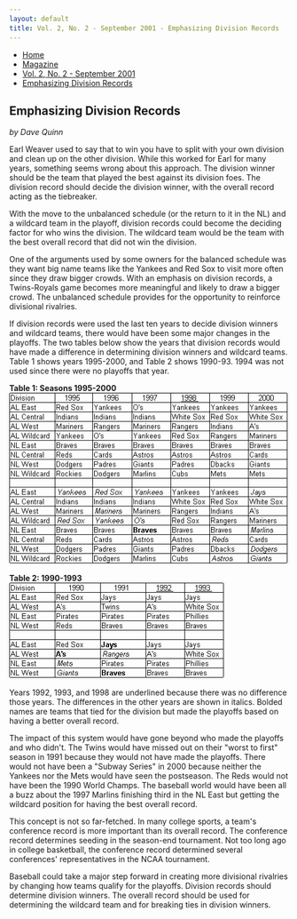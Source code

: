 ```yaml
---
layout: default
title: Vol. 2, No. 2 - September 2001 - Emphasizing Division Records
---
```

<nav class="breadcrumb" aria-label="breadcrumbs">
  <ul>
    <li><a href="{{ site.url }}{{ site.baseurl }}/index.html">Home</a></li>
    <li><a href="../magazine-home.html">Magazine</a></li>
    <li><a href="bi_vol_2_no_2_home.html">Vol. 2, No. 2 - September 2001</a></li>
    <li class="is-active"><a href="#" aria-current="page">Emphasizing Division Records</a></li>
  </ul>
</nav>

<section class="storycontent">
  <h1>Emphasizing Division Records</h1>
  <p><em>by Dave Quinn</em><p>

  <p>
    Earl Weaver used to say that to win you have to split with your own division and clean up on the other division. While this worked for Earl for many years, something seems wrong about this approach. The division winner should be the team that played the best against its division foes. The division record should decide the division winner, with the overall record acting as the tiebreaker.
  </p>

  <p>
    With the move to the unbalanced schedule (or the return to it in the NL) and a wildcard team in the playoff, division records could become the deciding factor for who wins the division. The wildcard team would be the team with the best overall record that did not win the division.
  </p>

  <p>
    One of the arguments used by some owners for the balanced schedule was they want big name teams like the Yankees and Red Sox to visit more often since they draw bigger crowds. With an emphasis on division records, a Twins-Royals game becomes more meaningful and likely to draw a bigger crowd. The unbalanced schedule provides for the opportunity to reinforce divisional rivalries.
  </p>

  <p>
    If division records were used the last ten years to decide division winners and wildcard teams, there would have been some major changes in the playoffs. The two tables below show the years that division records would have made a difference in determining division winners and wildcard teams. Table 1 shows years 1995-2000, and Table 2 shows 1990-93. 1994 was not used since there were no playoffs that year.
  </p>

  <p>
    <strong>Table 1: Seasons 1995-2000</strong>
    <img src="images/table1.gif" width="503" height="308" alt="Table 1: Seasons 1995-2000">
  </p>

  <p>
    <strong>Table 2: 1990-1993</strong>
    <img src="images/table2.gif" width="388" height="172" alt="Table 2: 1990-1993">
  </p>

  <p>
    Years 1992, 1993, and 1998 are underlined because there was no difference those years. The differences in the other years are shown in italics. Bolded names are teams that tied for the division but made the playoffs based on having a better overall record.
  </p>

  <p>
    The impact of this system would have gone beyond who made the playoffs and who didn't. The Twins would have missed out on their &quot;worst to first&quot; season in 1991 because they would not have made the playoffs. There would not have been a &quot;Subway Series&quot; in 2000 because neither the Yankees nor the Mets would have seen the postseason. The Reds would not have been the 1990 World Champs. The baseball world would have been all a buzz about the 1997 Marlins finishing third in the NL East but getting the wildcard position for having the best overall record.
  </p>

  <p>
    This concept is not so far-fetched. In many college sports, a team's conference record is more important than its overall record. The conference record determines seeding in the season-end tournament. Not too long ago in college basketball, the conference record determined several conferences' representatives in the NCAA tournament.
  </p>

  <p>
    Baseball could take a major step forward in creating more divisional rivalries by changing how teams qualify for the playoffs. Division records should determine division winners. The overall record should be used for determining the wildcard team and for breaking ties in division winners.
  </p>

</section>
